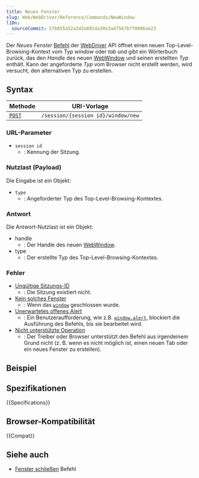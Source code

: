 ```yaml
---
title: Neues Fenster
slug: Web/WebDriver/Reference/Commands/NewWindow
l10n:
  sourceCommit: 57b855a52a2d2e8914a30e3a47567bff0806ae23
---
```


Der _Neues Fenster_ [Befehl](/de/docs/Web/WebDriver/Reference/Commands) der [WebDriver](/de/docs/Web/WebDriver) API öffnet einen neuen Top-Level-Browsing-Kontext vom Typ _window_ oder _tab_ und gibt ein Wörterbuch zurück, das den _Handle_ des neuen [WebWindow](/de/docs/Web/WebDriver/WebWindow) und seinen erstellten _Typ_ enthält. Kann der angeforderte _Typ_ vom Browser nicht erstellt werden, wird versucht, den alternativen Typ zu erstellen.

## Syntax

| Methode                                    | URI-Vorlage                        |
| ------------------------------------------ | ---------------------------------- |
| [`POST`](/de/docs/Web/HTTP/Methods/DELETE) | `/session/{session id}/window/new` |

### URL-Parameter

- `session id`
  - : Kennung der Sitzung.

### Nutzlast (Payload)

Die Eingabe ist ein Objekt:

- `type`
  - : Angeforderter Typ des Top-Level-Browsing-Kontextes.

### Antwort

Die Antwort-Nutzlast ist ein Objekt:

- handle
  - : Der Handle des neuen [WebWindow](/de/docs/Web/WebDriver/WebWindow).
- type
  - : Der erstellte Typ des Top-Level-Browsing-Kontextes.

### Fehler

- [Ungültige Sitzungs-ID](/de/docs/Web/WebDriver/Reference/Errors/InvalidSessionID)
  - : Die Sitzung existiert nicht.
- [Kein solches Fenster](/de/docs/Web/WebDriver/Errors/NoSuchWindow)
  - : Wenn das [`window`](/de/docs/Web/API/Window) geschlossen wurde.
- [Unerwartetes offenes Alert](/de/docs/Web/WebDriver/Errors/UnexpectedAlertOpen)
  - : Ein Benutzeraufforderung, wie z.B. [`window.alert`](/de/docs/Web/API/Window/alert), blockiert die Ausführung des Befehls, bis sie bearbeitet wird.
- [Nicht unterstützte Operation](/de/docs/Web/WebDriver/Errors/UnsupportedOperation)
  - : Der Treiber oder Browser unterstützt den Befehl aus irgendeinem Grund nicht (z. B. wenn es nicht möglich ist, einen neuen Tab oder ein neues Fenster zu erstellen).

## Beispiel

## Spezifikationen

{{Specifications}}

## Browser-Kompatibilität

{{Compat}}

## Siehe auch

- [Fenster schließen](/de/docs/Web/WebDriver/Reference/Commands/CloseWindow) Befehl

